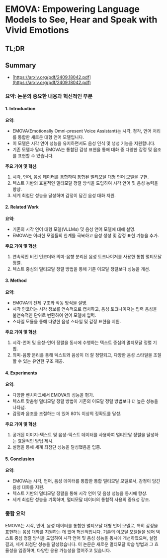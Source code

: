 # EMOVA: Empowering Language Models to See, Hear and Speak with Vivid Emotions
## TL;DR
## Summary
- [https://arxiv.org/pdf/2409.18042.pdf](https://arxiv.org/pdf/2409.18042.pdf)

### 요약: 논문의 중요한 내용과 혁신적인 부분

#### 1. Introduction
**요약**:
- EMOVA(Emotionally Omni-present Voice Assistant)는 시각, 청각, 언어 처리를 통합한 새로운 대형 언어 모델입니다.
- 이 모델은 시각 언어 성능을 유지하면서도 음성 인식 및 생성 기능을 지원합니다.
- 기존 모델과 달리, EMOVA는 통합된 감성 표현을 통해 대화 중 다양한 감정 및 음조를 표현할 수 있습니다.

**주요 기여 및 혁신**:
1. 시각, 언어, 음성 데이터를 통합하여 통합된 멀티모달 대형 언어 모델을 구현.
2. 텍스트 기반의 효율적인 멀티모달 정렬 방식을 도입하여 시각 언어 및 음성 능력을 향상.
3. 세계 최첨단 성능을 달성하며 감정이 담긴 음성 대화 지원.

#### 2. Related Work
**요약**:
- 기존의 시각 언어 대형 모델(VLLMs) 및 음성 언어 모델에 대해 설명.
- EMOVA는 이러한 모델들의 한계를 극복하고 음성 생성 및 감정 표현 기능을 추가.

**주요 기여 및 혁신**:
1. 연속적인 비전 인코더와 의미-음향 분리된 음성 토크나이저를 사용한 통합 멀티모달 정렬.
2. 텍스트 중심의 멀티모달 정렬 방법을 통해 기존 이모달 정렬보다 성능을 개선.

#### 3. Method
**요약**:
- EMOVA의 전체 구조와 작동 방식을 설명.
- 시각 인코더는 시각 정보를 연속적으로 캡처하고, 음성 토크나이저는 입력 음성을 불연속적인 단위로 변환하여 언어 모델에 입력.
- 스타일 모듈을 통해 다양한 음성 스타일 및 감정 표현을 지원.

**주요 기여 및 혁신**:
1. 시각-언어 및 음성-언어 정렬을 동시에 수행하는 텍스트 중심의 멀티모달 정렬 기법.
2. 의미-음향 분리를 통해 텍스트와 음성이 더 잘 정렬되고, 다양한 음성 스타일을 조절할 수 있는 유연한 구조 제공.

#### 4. Experiments
**요약**:
- 다양한 벤치마크에서 EMOVA의 성능을 평가.
- 텍스트 맞춤형 멀티모달 정렬 방법이 기존의 이모달 정렬 방법보다 더 높은 성능을 나타냄.
- 감정과 음조를 조절하는 데 있어 80% 이상의 정확도를 달성.

**주요 기여 및 혁신**:
1. 공개된 이미지-텍스트 및 음성-텍스트 데이터를 사용하여 멀티모달 정렬을 달성하는 효율적인 방법 제시.
2. 실험을 통해 세계 최첨단 성능을 달성했음을 입증.

#### 5. Conclusion
**요약**:
- EMOVA는 시각, 언어, 음성 데이터를 통합한 통합 멀티모달 모델로서, 감정이 담긴 음성 대화를 지원.
- 텍스트 기반의 멀티모달 정렬을 통해 시각 언어 및 음성 성능을 동시에 향상.
- 세계 최첨단 성능을 기록하며, 멀티모달 데이터의 통합적 사용의 중요성 강조.

### 종합 요약

EMOVA는 시각, 언어, 음성 데이터를 통합한 멀티모달 대형 언어 모델로, 특히 감정을 표현하는 음성 대화를 지원하는 데 있어 혁신적입니다. 기존의 이모달 모델들을 넘어 텍스트 중심 정렬 방식을 도입하여 시각 언어 및 음성 성능을 동시에 개선하였으며, 실험 결과, 세계 최첨단 성능을 달성했습니다. 이 논문은 새로운 멀티모달 학습 방법과 그 효율성을 입증하며, 다양한 응용 가능성을 열어주고 있습니다.